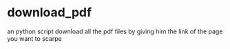 # download_pdf
an python script download all the pdf files by giving him the link of the page you want to scarpe
